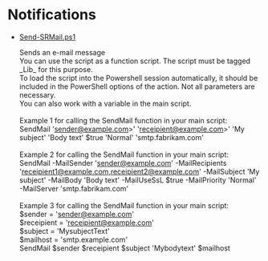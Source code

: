 # Notifications

+ [Send-SRMail.ps1](./Send-SRMail.ps1)

   Sends an e-mail message<br>
   You can use the script as a function script. The script must be tagged \_Lib_ for this purpose. <br>
   To load the script into the Powershell session automatically, it should be included in the PowerShell options of the action. Not all parameters are necessary.<br>
   You can also work with a variable in the main script.<br><br>
   Example 1 for calling the SendMail function in your main script:<br> SendMail 'sender@example.com>' 'receipient@example.com>' 'My subject' 'Body text' $true 'Normal' 'smtp.fabrikam.com'<br><br>
   Example 2 for calling the SendMail function in your main script:<br> 
   SendMail -MailSender 'sender@example.com' -MailRecipients 'receipient1@example.com,receipient2@example.com' -MailSubject 'My subject' -MailBody 'Body text' -MailUseSsL $true -MailPriority 'Normal' -MailServer 'smtp.fabrikam.com'<br><br>
   Example 3 for calling the SendMail function in your main script:<br>
   $sender = 'sender@example.com'<br>
   $receipient = 'receipient@example.com'<br>
   $subject = 'MysubjectText'<br>
   $mailhost = 'smtp.example.com'<br>
   SendMail $sender $receipient $subject 'Mybodytext' $mailhost<br>
   
